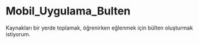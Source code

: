 # Mobil_Uygulama_Bulten
Kaynakları bir yerde toplamak, öğrenirken eğlenmek için bülten oluşturmak istiyorum.
